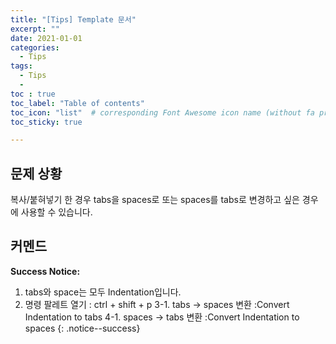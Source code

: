```yaml
---
title: "[Tips] Template 문서"
excerpt: ""
date: 2021-01-01
categories:
  - Tips
tags:
  - Tips
  - 
toc : true
toc_label: "Table of contents"
toc_icon: "list"  # corresponding Font Awesome icon name (without fa prefix)
toc_sticky: true

---
```


## 문제 상황

복사/붙혀넣기 한 경우 tabs을 spaces로 또는 spaces를 tabs로 변경하고 싶은 경우에 사용할 수 있습니다.

## 커멘드

**Success Notice:**  
1. tabs와 space는 모두 Indentation입니다.
2. 명령 팔레트 열기 : ctrl + shift + p
3-1. tabs -> spaces 변환 :Convert Indentation to tabs
4-1. spaces -> tabs 변환 :Convert Indentation to spaces
{: .notice--success}
 

